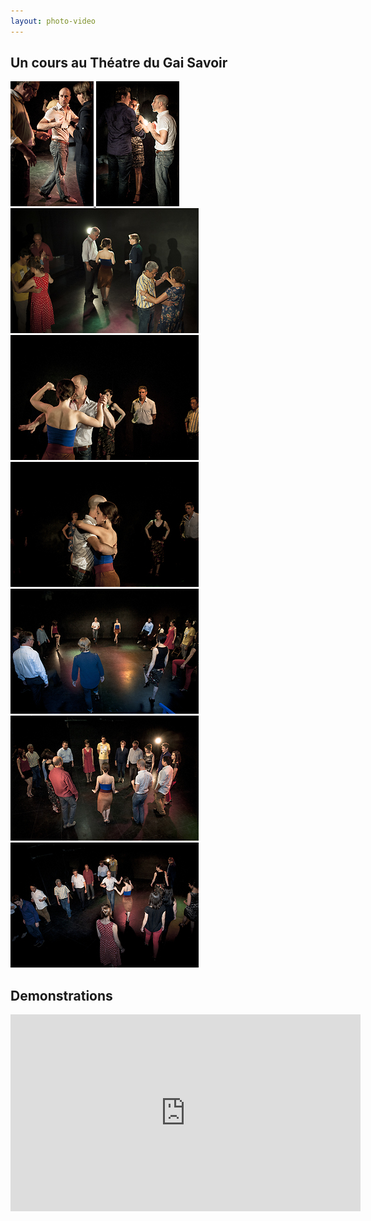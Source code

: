 ```yaml
---
layout: photo-video
---
```


## Un cours au Théatre du Gai Savoir


<div id="lightgallery" class="gallery">
  <a href="img/cours/01.jpg">
      <img src="img/cours/01_thumb.jpg" />
  </a>
  <a  href="img/cours/02.jpg">
      <img src="img/cours/02_thumb.jpg" />
  </a>
  <a  href="img/cours/03.jpg">
      <img src="img/cours/03_thumb.jpg" />
  </a>
  <a  href="img/cours/04.jpg">
      <img src="img/cours/04_thumb.jpg" />
  </a>
  <a  href="img/cours/05.jpg">
      <img src="img/cours/05_thumb.jpg" />
  </a>
  <a  href="img/cours/06.jpg">
      <img src="img/cours/06_thumb.jpg" />
  </a>
  <a  href="img/cours/07.jpg">
      <img src="img/cours/07_thumb.jpg" />
  </a>
  <a  href="img/cours/08.jpg">
      <img src="img/cours/08_thumb.jpg" />
  </a>
</div>

## Demonstrations

<iframe width="560" height="315" src="https://www.youtube.com/embed/5OLRn2WpiFk" frameborder="0" allowfullscreen></iframe>
